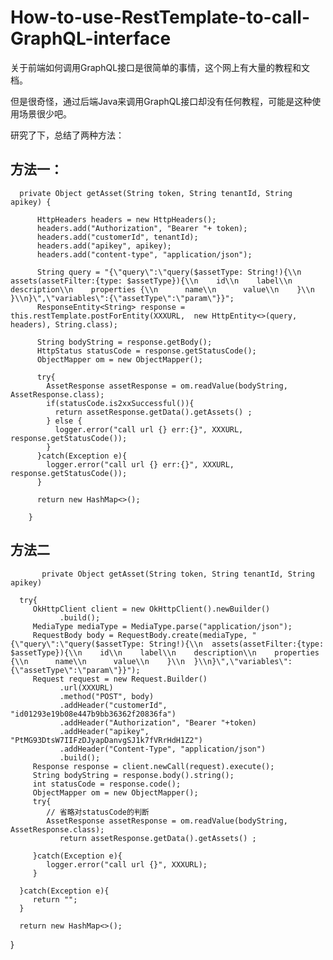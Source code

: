 # How-to-use-RestTemplate-to-call-GraphQL-interface

关于前端如何调用GraphQL接口是很简单的事情，这个网上有大量的教程和文档。

但是很奇怪，通过后端Java来调用GraphQL接口却没有任何教程，可能是这种使用场景很少吧。


研究了下，总结了两种方法：

## 方法一：

      private Object getAsset(String token, String tenantId, String apikey) {

          HttpHeaders headers = new HttpHeaders();
          headers.add("Authorization", "Bearer "+ token);
          headers.add("customerId", tenantId);
          headers.add("apikey", apikey);
          headers.add("content-type", "application/json");

          String query = "{\"query\":\"query($assetType: String!){\\n  assets(assetFilter:{type: $assetType}){\\n    id\\n    label\\n    description\\n    properties {\\n      name\\n      value\\n    }\\n  }\\n}\",\"variables\":{\"assetType\":\"param\"}}";
          ResponseEntity<String> response = this.restTemplate.postForEntity(XXXURL,  new HttpEntity<>(query, headers), String.class);

          String bodyString = response.getBody();
          HttpStatus statusCode = response.getStatusCode();
          ObjectMapper om = new ObjectMapper();

          try{
            AssetResponse assetResponse = om.readValue(bodyString, AssetResponse.class);
            if(statusCode.is2xxSuccessful()){
              return assetResponse.getData().getAssets() ;
            } else {
              logger.error("call url {} err:{}", XXXURL, response.getStatusCode());
            }
          }catch(Exception e){
            logger.error("call url {} err:{}", XXXURL, response.getStatusCode());
          }

          return new HashMap<>();

        }
        
        
## 方法二
        
           private Object getAsset(String token, String tenantId, String apikey) 

      try{
         OkHttpClient client = new OkHttpClient().newBuilder()
               .build();
         MediaType mediaType = MediaType.parse("application/json");
         RequestBody body = RequestBody.create(mediaType, "{\"query\":\"query($assetType: String!){\\n  assets(assetFilter:{type: $assetType}){\\n    id\\n    label\\n    description\\n    properties {\\n      name\\n      value\\n    }\\n  }\\n}\",\"variables\":{\"assetType\":\"param\"}}");
         Request request = new Request.Builder()
               .url(XXXURL)
               .method("POST", body)
               .addHeader("customerId", "id01293e19b08e447b9bb36362f20836fa")
               .addHeader("Authorization", "Bearer "+token)
               .addHeader("apikey", "PtMG93DtsW7IIFzDJyapDanvgSJ1k7fVRrHdH1Z2")
               .addHeader("Content-Type", "application/json")
               .build();
         Response response = client.newCall(request).execute();
         String bodyString = response.body().string();
         int statusCode = response.code();
         ObjectMapper om = new ObjectMapper();
         try{
            // 省略对statusCode的判断
            AssetResponse assetResponse = om.readValue(bodyString, AssetResponse.class);
               return assetResponse.getData().getAssets() ;

         }catch(Exception e){
            logger.error("call url {}", XXXURL);
         }

      }catch(Exception e){
         return "";
      }

      return new HashMap<>();
   }
